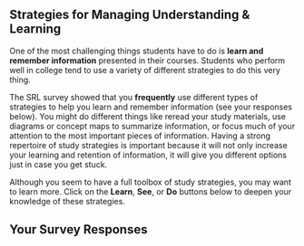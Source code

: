 ## Strategies for Managing Understanding & Learning

One of the most challenging things students have to do is **learn and remember information** presented in their courses. Students who perform well in college tend to use a variety of different strategies to do this very thing.

The SRL survey showed that you **frequently** use different types of strategies to help you learn and remember information (see your responses below). You might do different things like reread your study materials, use diagrams or concept maps to summarize information, or focus much of your attention to the most important pieces of information. Having a strong repertoire of study strategies is important because it will not only increase your learning and retention of information, it will give you different options just in case you get stuck.

Although you seem to have a full toolbox of study strategies, you may want to learn more. Click on the **Learn**, **See**, or **Do** buttons below to deepen your knowledge of these strategies.

## Your Survey Responses
